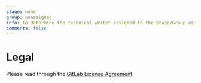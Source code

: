 ```yaml
---
stage: none
group: unassigned
info: To determine the technical writer assigned to the Stage/Group associated with this page, see https://about.gitlab.com/handbook/engineering/ux/technical-writing/#assignments
comments: false
---
```


# Legal

Please read through the [GitLab License Agreement](https://gitlab.com/gitlab-org/gitlab/blob/master/CONTRIBUTING.md).
